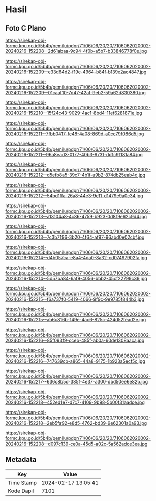 # Hasil

## Foto C Plano

https://sirekap-obj-formc.kpu.go.id/5b4b/pemilu/pdpr/71/06/06/20/20/7106062020002-20240216-152208--2d61abaa-9c94-4f0b-a5b7-b33846778f0e.jpg

https://sirekap-obj-formc.kpu.go.id/5b4b/pemilu/pdpr/71/06/06/20/20/7106062020002-20240216-152209--e33d64d2-f19e-4964-b84f-b139e2ac4847.jpg

https://sirekap-obj-formc.kpu.go.id/5b4b/pemilu/pdpr/71/06/06/20/20/7106062020002-20240216-152209--01caaf10-7d47-42af-9eb2-59a62d830380.jpg

https://sirekap-obj-formc.kpu.go.id/5b4b/pemilu/pdpr/71/06/06/20/20/7106062020002-20240216-152210--15f24c43-9029-4ac1-8bd4-11ef6281871e.jpg

https://sirekap-obj-formc.kpu.go.id/5b4b/pemilu/pdpr/71/06/06/20/20/7106062020002-20240216-152211--7fbb0417-fc48-4a08-869d-a0cc79f086d5.jpg

https://sirekap-obj-formc.kpu.go.id/5b4b/pemilu/pdpr/71/06/06/20/20/7106062020002-20240216-152211--96a8ead3-0177-40b3-9731-dd1c91181a84.jpg

https://sirekap-obj-formc.kpu.go.id/5b4b/pemilu/pdpr/71/06/06/20/20/7106062020002-20240216-152212--d5efb8a5-39c7-4b1f-a9b2-874db25eab4d.jpg

https://sirekap-obj-formc.kpu.go.id/5b4b/pemilu/pdpr/71/06/06/20/20/7106062020002-20240216-152212--54bd1ffa-26a8-44e3-9e11-d1479e9a0c34.jpg

https://sirekap-obj-formc.kpu.go.id/5b4b/pemilu/pdpr/71/06/06/20/20/7106062020002-20240216-152213--a13104a8-4c86-4759-b923-0d819e62c9d4.jpg

https://sirekap-obj-formc.kpu.go.id/5b4b/pemilu/pdpr/71/06/06/20/20/7106062020002-20240216-152213--7c3b7196-3b20-4f64-af97-96abd0e02cbf.jpg

https://sirekap-obj-formc.kpu.go.id/5b4b/pemilu/pdpr/71/06/06/20/20/7106062020002-20240216-152214--d4b057ca-e8a4-4da0-8a32-cd07497902fa.jpg

https://sirekap-obj-formc.kpu.go.id/5b4b/pemilu/pdpr/71/06/06/20/20/7106062020002-20240216-152214--5d57ba84-6af9-4056-bbb2-45cf22799c39.jpg

https://sirekap-obj-formc.kpu.go.id/5b4b/pemilu/pdpr/71/06/06/20/20/7106062020002-20240216-152215--f6a737f0-5419-4066-9f9c-9e9785f844b3.jpg

https://sirekap-obj-formc.kpu.go.id/5b4b/pemilu/pdpr/71/06/06/20/20/7106062020002-20240216-152215--ab6c816b-149e-4ac6-825c-424d52fead2e.jpg

https://sirekap-obj-formc.kpu.go.id/5b4b/pemilu/pdpr/71/06/06/20/20/7106062020002-20240216-152216--85f093f9-cceb-485f-ab0a-60de1308aaca.jpg

https://sirekap-obj-formc.kpu.go.id/5b4b/pemilu/pdpr/71/06/06/20/20/7106062020002-20240216-152216--747639cb-a865-44a8-9175-1b923a5ecf5c.jpg

https://sirekap-obj-formc.kpu.go.id/5b4b/pemilu/pdpr/71/06/06/20/20/7106062020002-20240216-152217--636c8b5d-385f-4e37-a300-dbd50ee6e82b.jpg

https://sirekap-obj-formc.kpu.go.id/5b4b/pemilu/pdpr/71/06/06/20/20/7106062020002-20240216-152218--452ed1e7-d7c7-4109-9b98-5b00f31aadce.jpg

https://sirekap-obj-formc.kpu.go.id/5b4b/pemilu/pdpr/71/06/06/20/20/7106062020002-20240216-152218--2eb5fa92-e8d5-4762-bd39-9e62301a0a93.jpg

https://sirekap-obj-formc.kpu.go.id/5b4b/pemilu/pdpr/71/06/06/20/20/7106062020002-20240216-152208--d097c139-ce0a-45d5-a02c-5a562adce3ea.jpg


## Metadata

| Key        | Value               |
| ---------- | ------------------- |
| Time Stamp | 2024-02-17 13:05:41 |
| Kode Dapil | 7101                |



